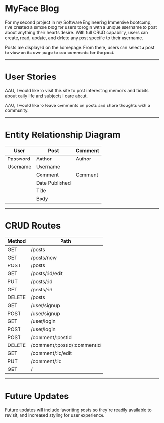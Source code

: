 # MyFace Blog

For my second project in my Software Engineering Immersive bootcamp, I've created a simple blog for users to login with a unique username to post about anything their hearts desire. With full CRUD capability, users can create, read, update, and delete any post specific to their username.

Posts are displayed on the homepage. From there, users can select a post to view on its own page to see comments for the post.

---
# User Stories

AAU, I would like to visit this site to post interesting memoirs and tidbits about daily life and subjects I care about.

AAU, I would like to leave comments on posts and share thoughts with a community.

---
# Entity Relationship Diagram

| User | Post | Comment |
|------|------|----------|
| Password | Author | Author |
| Username | Username |  |
| | Comment | Comment|
| | Date Published | |
| | Title | |
| | Body | |
---

# CRUD Routes


| Method | Path |
| ----------- | ----------- |
| GET | /posts |
| GET | /posts/new |
| POST | /posts |
| GET | /posts/:id/edit |
| PUT | /posts/:id |
| GET | /posts/:id |
| DELETE | /posts |
| GET | /user/signup |
| POST | /user/signup |
| GET | /user/login |
| POST | /user/login |
| POST | /comment/:postId |
| DELETE | /comment/:postId/:commentId |
| GET | /comment/:id/edit |
| PUT | /comment/:id |
| GET | / |


---
# Future Updates

Future updates will include favoriting posts so they're readily available to revisit, and increased styling for user experience.

